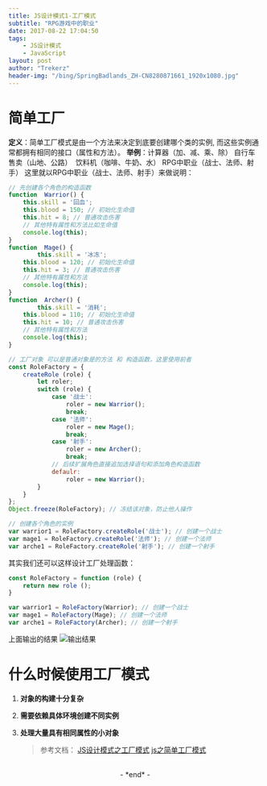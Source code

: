 ```yaml
---
title: JS设计模式1-工厂模式
subtitle: "RPG游戏中的职业"
date: 2017-08-22 17:04:50
tags: 
	- JS设计模式
	- JavaScript
layout: post
author: "Trekerz"
header-img: "/bing/SpringBadlands_ZH-CN8280871661_1920x1080.jpg"
---
```


# **简单工厂**

**定义**：简单工厂模式是由一个方法来决定到底要创建哪个类的实例, 而这些实例通常都拥有相同的接口（属性和方法）。 
**举例**：计算器（加、减、乘、除）
​    自行车售卖（山地、公路）
​    饮料机（咖啡、牛奶、水）
​    RPG中职业（战士、法师、射手）
这里就以RPG中职业（战士、法师、射手）来做说明：

```js
// 先创建各个角色的构造函数
function  Warrior() {
	this.skill = '回血';
	this.blood = 150; // 初始化生命值
	this.hit = 8; // 普通攻击伤害
	// 其他特有属性和方法比如生命值
	console.log(this);
}
function  Mage() {
		this.skill = '冰冻';
	this.blood = 120; // 初始化生命值
	this.hit = 3; // 普通攻击伤害
	// 其他特有属性和方法
	console.log(this);
}
function  Archer() {
		this.skill = '消耗';
	this.blood = 110; // 初始化生命值
	this.hit = 10; // 普通攻击伤害
	// 其他特有属性和方法
	console.log(this);
}

// 工厂对象 可以是普通对象是的方法 和 构造函数，这里使用前者
const RoleFactory = {
	createRole (role) {
		let roler;
		switch (role) {
			case '战士':
				roler = new Warrior();
				break;
			case '法师':
				roler = new Mage();
				break;
			case '射手':
				roler = new Archer();
				break;
			// 后续扩展角色直接追加选择语句和添加角色构造函数
			defaulr: 
				roler = new Warrior();
		}
	}
};
Object.freeze(RoleFactory); // 冻结该对象，防止他人操作

// 创建各个角色的实例
var warrior1 = RoleFactory.createRole('战士'); // 创建一个战士
var mage1 = RoleFactory.createRole('法师'); // 创建一个法师
var arche1 = RoleFactory.createRole('射手'); // 创建一个射手
```

其实我们还可以这样设计工厂处理函数：

```javascript
const RoleFactory = function (role) {
	return new role ();
}

var warrior1 = RoleFactory(Warrior); // 创建一个战士
var mage1 = RoleFactory(Mage); // 创建一个法师
var arche1 = RoleFactory(Archer); // 创建一个射手
```

上面输出的结果
![输出结果](1.png)

# 什么时候使用工厂模式

1. **对象的构建十分复杂**

2. **需要依赖具体环境创建不同实例**

3. **处理大量具有相同属性的小对象**

   > 参考文档：
   > [JS设计模式之工厂模式](http://www.cnblogs.com/coiorz/p/4806550.html)
   > [js之简单工厂模式](http://www.cnblogs.com/myzy/p/5240457.html)

<br/>

<center>-&nbsp;*end*&nbsp;-</center>

<br/>
